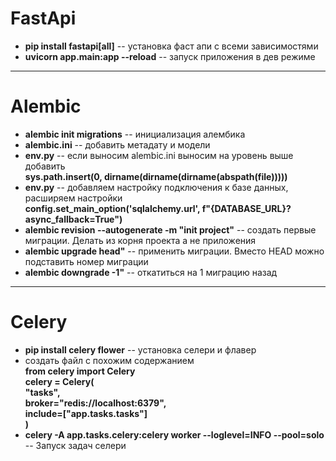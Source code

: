 # FastApi

-  __pip install fastapi[all]__ -- установка фаст апи с всеми зависимостями
  - __uvicorn app.main:app --reload__ -- запуск приложения в дев режиме

---
# Alembic

- __alembic init migrations__ -- инициализация алембика
- __alembic.ini__ -- добавить метадату и модели
- __env.py__ -- если выносим alembic.ini выносим на уровень выше добавить <br/>  __sys.path.insert(0, dirname(dirname(dirname(abspath(__file__)))))__
- __env.py__ -- добавляем настройку подключения к базе данных, расширяем настройки  <br/>  __config.set_main_option('sqlalchemy.url', f"{DATABASE_URL}?async_fallback=True")__
- __alembic revision --autogenerate -m "init project"__ -- создать первые миграции. Делать из корня проекта а не приложения
- __alembic upgrade head"__ -- применить миграции. Вместо HEAD можно подставить номер миграции
- __alembic downgrade -1"__ -- откатиться на 1 миграцию назад

---

# Celery

- __pip install celery flower__ --  установка селери и флавер
- создать файл с похожим содержанием <br/> __from celery import Celery__ <br/>
    __celery = Celery(__ <br/>
    __"tasks",__<br/>
    __broker="redis://localhost:6379",__<br/>
    __include=["app.tasks.tasks"]__<br/>
    __)__
-  __celery -A app.tasks.celery:celery worker --loglevel=INFO --pool=solo__ -- Запуск задач селери
